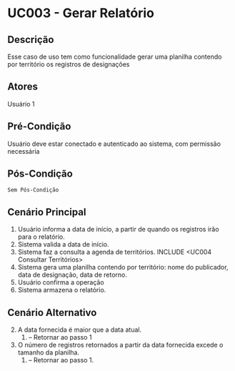 # UC003 - Gerar Relatório

## Descrição

Esse caso de uso tem como funcionalidade gerar uma planilha contendo por território os registros de designações

## Atores

Usuário 1

## Pré-Condição

Usuário deve estar conectado e autenticado ao sistema, com permissão necessária

## Pós-Condição

    Sem Pós-Condição

## Cenário Principal

1. Usuário informa a data de início, a partir de quando os registros irão para o relatório.
2. Sistema valida a data de início.
3. Sistema faz a consulta a agenda de territórios. INCLUDE <UC004 Consultar Territórios>
4. Sistema gera uma planilha contendo por território: nome do publicador, data de designação, data de retorno.
5. Usuário confirma a operação
6. Sistema armazena o relatório.

## Cenário Alternativo

2. A data fornecida é maior que a data atual.
   1. – Retornar ao passo 1
3. O número de registros retornados a partir da data fornecida excede o tamanho da planilha.
   1. – Retornar ao passo 1.
